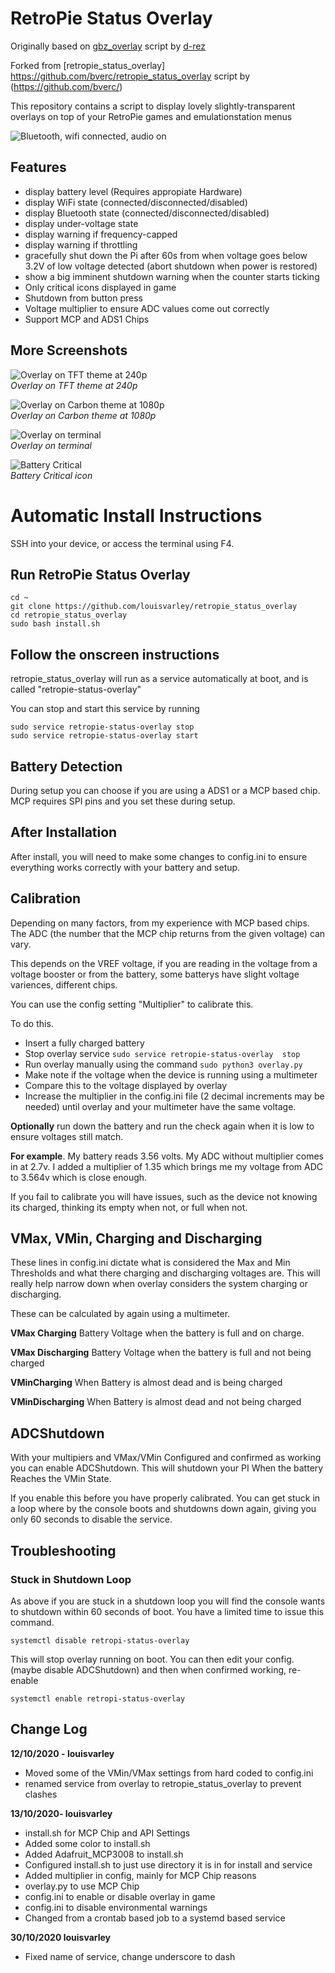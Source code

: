 

# RetroPie Status Overlay
Originally based on [gbz_overlay](https://github.com/d-rez/gbz_overlay) script by [d-rez](https://github.com/d-rez)

Forked from [retropie_status_overlay] https://github.com/bverc/retropie_status_overlay script by (https://github.com/bverc/)

This repository contains a script to display lovely slightly-transparent overlays on top of your RetroPie games and emulationstation menus

![Bluetooth, wifi connected, audio on](_images/240_icons.png)

## Features
- display battery level (Requires appropiate Hardware)
- display WiFi state (connected/disconnected/disabled)
- display Bluetooth state (connected/disconnected/disabled)
- display under-voltage state
- display warning if frequency-capped
- display warning if throttling
- gracefully shut down the Pi after 60s from when voltage goes below 3.2V of low voltage detected (abort shutdown when power is restored)
- show a big imminent shutdown warning when the counter starts ticking
- Only critical icons displayed in game
- Shutdown from button press
- Voltage multiplier to ensure ADC values come out correctly
- Support MCP and ADS1 Chips

## More Screenshots

![Overlay on TFT theme at 240p](_images/240_allicons.png)  
*Overlay on TFT theme at 240p*

![Overlay on Carbon theme at 1080p](_images/1080_carbon.png)  
*Overlay on Carbon theme at 1080p*

![Overlay on terminal](_images/1080_terminal.png)  
*Overlay on terminal*

![Battery Critical](_images/240_lowbat.png)  
*Battery Critical icon*

# Automatic Install Instructions

SSH into your device, or access the terminal using F4.
	
## Run RetroPie Status Overlay

    cd ~
    git clone https://github.com/louisvarley/retropie_status_overlay
    cd retropie_status_overlay
	sudo bash install.sh

## Follow the onscreen instructions

retropie_status_overlay will run as a service automatically at boot, and is called "retropie-status-overlay"
	
You can stop and start this service by running 
	
	sudo service retropie-status-overlay stop
	sudo service retropie-status-overlay start


## Battery Detection

During setup you can choose if you are using a ADS1 or a MCP based chip. 
MCP requires SPI pins and you set these during setup. 

## After Installation

After install, you will need to make some changes to config.ini to ensure everything works correctly with your battery and setup.	

## Calibration

Depending on many factors, from my experience with MCP based chips. The ADC (the number that the MCP chip returns from the given voltage) can vary. 

This depends on the VREF voltage, if you are reading in the voltage from a voltage booster or from the battery, some batterys have slight voltage variences, different chips. 

You can use the config setting "Multiplier" to calibrate this. 
	
To do this. 
- Insert a fully charged battery
- Stop overlay service `sudo service retropie-status-overlay  stop`
- Run overlay manually using the command `sudo python3 overlay.py`
- Make note if the voltage when the device is running using a multimeter
- Compare this to the voltage displayed by overlay
- Increase the multiplier in the config.ini file (2 decimal increments may be needed) until overlay and your multimeter have the same voltage. 

**Optionally** run down the battery and run the check again when it is low to ensure voltages still match. 
	
**For example**. My battery reads 3.56 volts. My ADC without multiplier comes in at 2.7v. I added a multiplier of 1.35 which brings me my voltage from ADC to 3.564v which is close enough. 

If you fail to calibrate you will have issues, such as the device not knowing its charged, thinking its empty when not, or full when not. 

## VMax, VMin, Charging and Discharging
These lines in config.ini dictate what is considered the Max and Min Thresholds and what there charging and discharging voltages are. This will really help narrow down when overlay considers the system charging or discharging.

These can be calculated by again using a multimeter.  

**VMax Charging**
Battery Voltage when the battery is full and on charge. 

**VMax Discharging**
Battery Voltage when the battery is full and not being charged

**VMinCharging**
When Battery is almost dead and is being charged

**VMinDischarging**
When Battery is almost dead and not being charged

## ADCShutdown

With your multipiers and VMax/VMin Configured and confirmed as working you can enable ADCShutdown. This will shutdown your PI When the battery Reaches the VMin State. 

If you enable this before you have properly calibrated. You can get stuck in a loop where by the console boots and shutdowns down again, giving you only 60 seconds to disable the service. 

## Troubleshooting

### Stuck in Shutdown Loop
As above if you are stuck in a shutdown loop you will find the console wants to shutdown within 60 seconds of boot. You have a limited time to issue this command. 

 `systemctl disable retropi-status-overlay`

This will stop overlay running on boot. 
You can then edit your config. (maybe disable ADCShutdown) and then when confirmed working, re-enable

 `systemctl enable retropi-status-overlay`
## Change Log

**12/10/2020 - louisvarley**
- Moved some of the VMin/VMax settings from hard coded to config.ini
 - renamed service from overlay to retropie_status_overlay to prevent clashes

**13/10/2020- louisvarley**
- install.sh for MCP Chip and API Settings
- Added some color to install.sh
- Added Adafruit_MCP3008 to install.sh
- Configured install.sh to just use directory it is in for install and service
- Added multiplier in config, mainly for MCP Chip reasons
- overlay.py to use MCP Chip
- config.ini to enable or disable overlay in game
- config.ini to disable environmental warnings
- Changed from a crontab based job to a systemd based service 

**30/10/2020 louisvarley**
- Fixed name of service, change underscore to dash
